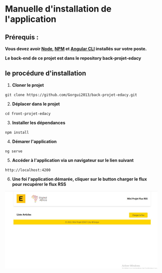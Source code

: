 # Manuelle d'installation de l'application

## Prérequis :
**Vous devez avoir [Node](https://nodejs.org/en/download/), [NPM](https://docs.npmjs.com/downloading-and-installing-node-js-and-npm) et [Angular CLI](https://angular.io/guide/setup-local) installés sur votre poste.**

**Le back-end de ce projet est dans le repository back-projet-edacy**

## le procédure d'installation

1. **Cloner le projet**

`git clone https://github.com/Gorgui2013/back-projet-edacy.git`

2. **Déplacer dans le projet**

`cd front-projet-edacy`

3. **Installer les dépendances**

`npm install`

4. **Démarer l'application**

`ng serve`

5. **Accéder à l'application via un navigateur sur le lien suivant**

`http://localhost:4200`

6. **Une foi l'application démarée, cliquer sur le button charger le flux pour recupérer le flux RSS**

![](cahargeflux.JPG)
